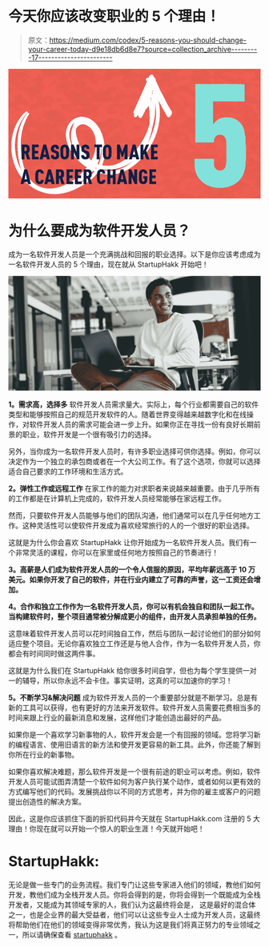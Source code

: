 # 今天你应该改变职业的 5 个理由！

> 原文：<https://medium.com/codex/5-reasons-you-should-change-your-career-today-d9e18db6d8e7?source=collection_archive---------17----------------------->

![](img/2f0e73e6e83d9797d4e11a7330ed9c0f.png)

# 为什么要成为软件开发人员？

成为一名软件开发人员是一个充满挑战和回报的职业选择。以下是你应该考虑成为一名软件开发人员的 5 个理由，现在就从 StartupHakk 开始吧！

![](img/5b4b824669d29b42a68d9e3631c88599.png)

**1。需求高，选择多** 软件开发人员需求量大。实际上，每个行业都需要自己的软件类型和能够按照自己的规范开发软件的人。随着世界变得越来越数字化和在线操作，对软件开发人员的需求可能会进一步上升。如果你正在寻找一份有良好长期前景的职业，软件开发是一个很有吸引力的选择。

另外，当你成为一名软件开发人员时，有许多职业选择可供你选择。例如，你可以决定作为一个独立的承包商或者在一个大公司工作。有了这个选项，你就可以选择适合自己要求的工作环境和生活方式。

**2。弹性工作或远程工作** 在家工作的能力对求职者来说越来越重要。由于几乎所有的工作都是在计算机上完成的，软件开发人员经常能够在家远程工作。

然而，只要软件开发人员能够与他们的团队沟通，他们通常可以在几乎任何地方工作。这种灵活性可以使软件开发成为喜欢经常旅行的人的一个很好的职业选择。

这就是为什么你会喜欢 StartupHakk 让你开始成为一名软件开发人员。我们有一个非常灵活的课程，你可以在家里或任何地方按照自己的节奏进行！

**3。高薪是人们成为软件开发人员的一个令人信服的原因，平均年薪远高于 10 万美元。如果你开发了自己的软件，并在行业内建立了可靠的声誉，这一工资还会增加。**

**4。合作和独立工作作为一名软件开发人员，你可以有机会独自和团队一起工作。当构建软件时，整个项目通常被分解成更小的组件，由开发人员承担单独的任务。**

这意味着软件开发人员可以花时间独自工作，然后与团队一起讨论他们的部分如何适应整个项目。无论你喜欢独立工作还是与他人合作，作为一名软件开发人员，你都会有时间同时做这两件事。

这就是为什么我们在 StartupHakk 给你很多时间自学，但也为每个学生提供一对一的辅导，所以你永远不会卡住。事实证明，这真的可以加速你的学习！

**5。不断学习&解决问题** 成为软件开发人员的一个重要部分就是不断学习。总是有新的工具可以获得，也有更好的方法来开发软件。软件开发人员需要花费相当多的时间来跟上行业的最新消息和发展，这样他们才能创造出最好的产品。

如果你是一个喜欢学习新事物的人，软件开发会是一个有回报的领域。您将学习新的编程语言、使用旧语言的新方法和使开发更容易的新工具。此外，你还能了解到你所在行业的新事物。

如果你喜欢解决难题，那么软件开发是一个很有前途的职业可以考虑。例如，软件开发人员可能试图弄清楚一个软件如何为客户执行某个动作，或者如何以更有效的方式编写他们的代码。发展挑战你以不同的方式思考，并为你的雇主或客户的问题提出创造性的解决方案。

因此，这是你应该抓住下面的折扣代码并今天就在 StartupHakk.com 注册的 5 大理由！你现在就可以开始一个惊人的职业生涯！今天就开始吧！

# StartupHakk:

无论是做一些专门的业务流程。我们专门让这些专家进入他们的领域，教他们如何开发，教他们成为全栈开发人员。你将会得到的是，你将会得到一个既能成为全栈开发者，又能成为其领域专家的人，我们认为这最终将会是， 这是最好的混合体之一，也是企业界的最大受益者，他们可以让这些专业人士成为开发人员，这最终将帮助他们在他们的领域变得非常优秀，我认为这是我们将真正努力的专业领域之一，所以请确保查看 [startuphakk](https://www.startuphakk.com) 。